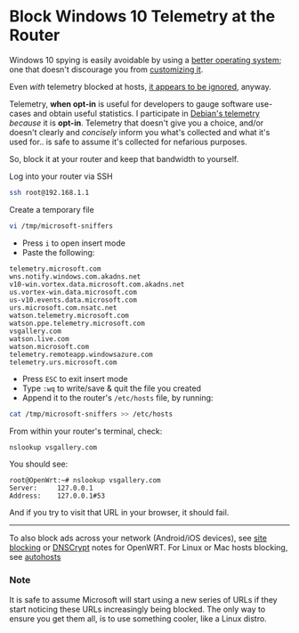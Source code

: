 # Block Windows 10 Telemetry at the Router

Windows 10 spying is easily avoidable by using a [better operating system](https://debian.org); one that doesn't discourage you from [customizing it](https://pling.com).

Even _with_ telemetry blocked at hosts, [it appears to be ignored](https://www.extremetech.com/computing/313487-blocking-ms-telemetry-in-hosts-file-now-triggers-windows-defender-virus-warning), anyway.

Telemetry, **when opt-in** is useful for developers to gauge software use-cases and obtain useful statistics. I participate in [Debian's telemetry](https://popcon.debian.org/) _because_ it is **opt-in**. Telemetry that doesn't give you a choice, and/or doesn't clearly and _concisely_ inform you what's collected and what it's used for.. is safe to assume it's collected for nefarious purposes.

So, block it at your router and keep that bandwidth to yourself.

Log into your router via SSH

```bash
ssh root@192.168.1.1
```

Create a temporary file

```bash
vi /tmp/microsoft-sniffers
```

- Press `i` to open insert mode
- Paste the following:

```text
telemetry.microsoft.com
wns.notify.windows.com.akadns.net
v10-win.vortex.data.microsoft.com.akadns.net
us.vortex-win.data.microsoft.com
us-v10.events.data.microsoft.com
urs.microsoft.com.nsatc.net
watson.telemetry.microsoft.com
watson.ppe.telemetry.microsoft.com
vsgallery.com
watson.live.com
watson.microsoft.com
telemetry.remoteapp.windowsazure.com
telemetry.urs.microsoft.com
```

- Press `ESC` to exit insert mode
- Type `:wq` to write/save & quit the file you created
- Append it to the router's `/etc/hosts` file, by running:

```bash
cat /tmp/microsoft-sniffers >> /etc/hosts
```

From within your router's terminal, check:

```bash
nslookup vsgallery.com
```

You should see:

```text
root@OpenWrt:~# nslookup vsgallery.com
Server:		127.0.0.1
Address:	127.0.0.1#53
```

And if you try to visit that URL in your browser, it should fail.

---

To also block ads across your network (Android/iOS devices), see [site blocking](https://github.com/angela-d/brain-dump/blob/master/networking/openwrt/openwrt-site-blocking.md) or [DNSCrypt](https://github.com/angela-d/brain-dump/blob/master/networking/openwrt/custom-dns.md) notes for OpenWRT. For Linux or Mac hosts blocking, see [autohosts](https://github.com/angela-d)

### Note

It is safe to assume Microsoft will start using a new series of URLs if they start noticing these URLs increasingly being blocked. The only way to ensure you get them all, is to use something cooler, like a Linux distro.
